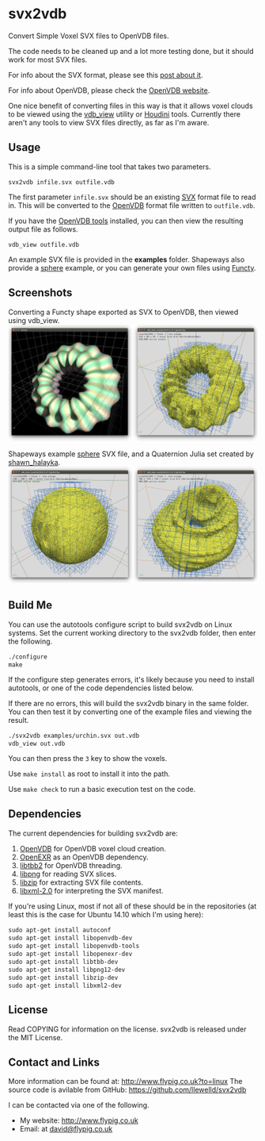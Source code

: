 # svx2vdb

Convert Simple Voxel SVX files to OpenVDB files.

The code needs to be cleaned up and a lot more testing done, but it should work for most SVX files.

For info about the SVX format, please see this [post about it](http://abfab3d.com/svx-format/).

For info about OpenVDB, please check the [OpenVDB website](http://www.openvdb.org/).

One nice benefit of converting files in this way is that it allows voxel clouds to be viewed using the [vdb_view](http://www.openvdb.org/download/) utility or [Houdini](http://www.sidefx.com/) tools. Currently there aren't any tools to view SVX files directly, as far as I'm aware.

## Usage

This is a simple command-line tool that takes two parameters.
```
svx2vdb infile.svx outfile.vdb
```
The first parameter `infile.svx` should be an existing [SVX](http://abfab3d.com/svx-format/) format file to read in. This will be converted to the [OpenVDB](http://www.openvdb.org/) format file written to `outfile.vdb`.

If you have the [OpenVDB tools](http://www.openvdb.org/download/) installed, you can then view the resulting output file as follows.
```
vdb_view outfile.vdb
```
An example SVX file is provided in the **examples** folder. Shapeways also provide a [sphere](http://shapeways.com/rrstatic/files/sphere.svx) example, or you can generate your own files using [Functy](http://functy.sourceforge.net/).

## Screenshots

Converting a Functy shape exported as SVX to OpenVDB, then viewed using vdb_view.
![svx2vdb Functy object](https://github.com/llewelld/svx2vdb/blob/master/examples/urchin01.png)

Shapeways example [sphere](http://shapeways.com/rrstatic/files/sphere.svx) SVX file, and a Quaternion Julia set created by [shawn_halayka](https://www.shapeways.com/forum/index.php?t=msg&th=27082&start=0&).
![Exapmple objects](https://github.com/llewelld/svx2vdb/blob/master/examples/vdbview01.png)


## Build Me

You can use the autotools configure script to build svx2vdb on Linux systems. Set the current working directory to the svx2vdb folder, then enter the following.
```
./configure
make
```
If the configure step generates errors, it's likely because you need to install autotools, or one of the code dependencies listed below.

If there are no errors, this will build the svx2vdb binary in the same folder. You can then test it by converting one of the example files and viewing the result.
```
./svx2vdb examples/urchin.svx out.vdb
vdb_view out.vdb
```
You can then press the `3` key to show the voxels.

Use `make install` as root to install it into the path.

Use `make check` to run a basic execution test on the code.

## Dependencies

The current dependencies for building svx2vdb are:

1. [OpenVDB](http://www.openvdb.org/) for OpenVDB voxel cloud creation.
1. [OpenEXR](http://www.openexr.com/) as an OpenVDB dependency.
1. [libtbb2](https://www.threadingbuildingblocks.org/) for OpenVDB threading.
1. [libpng](http://libpng.org/pub/png/libpng.html) for reading SVX slices.
1. [libzip](http://www.nih.at/libzip/) for extracting SVX file contents.
1. [libxml-2.0](http://xmlsoft.org/index.html) for interpreting  the SVX manifest.

If you're using Linux, most if not all of these should be in the repositories (at least this is the case for Ubuntu 14.10 which I'm using here):

```
sudo apt-get install autoconf
sudo apt-get install libopenvdb-dev
sudo apt-get install libopenvdb-tools
sudo apt-get install libopenexr-dev
sudo apt-get install libtbb-dev
sudo apt-get install libpng12-dev
sudo apt-get install libzip-dev
sudo apt-get install libxml2-dev
```

## License

Read COPYING for information on the license. svx2vdb is released under the MIT License.

## Contact and Links

More information can be found at: http://www.flypig.co.uk?to=linux
The source code is avilable from GitHub: https://github.com/llewelld/svx2vdb

I can be contacted via one of the following.

 * My website: http://www.flypig.co.uk
 * Email: at david@flypig.co.uk

